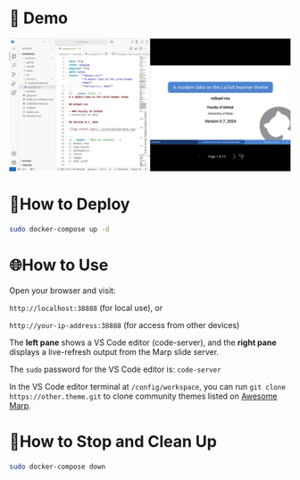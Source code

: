 # 🎥 Demo
![Example Image](./example.jpg)

# 🚀How to Deploy

```bash
sudo docker-compose up -d
```

# 🌐How to Use

Open your browser and visit:

`http://localhost:38888` (for local use), or

`http://your-ip-address:38888` (for access from other devices)

The __left pane__ shows a VS Code editor (code-server), and the __right pane__ displays a live-refresh output from the Marp slide server.

The `sudo` password for the VS Code editor is: `code-server`

In the VS Code editor terminal at `/config/workspace`, you can run `git clone https://other.theme.git` to clone community themes listed on [Awesome Marp](https://github.com/marp-team/awesome-marp).

# 🧹How to Stop and Clean Up

```bash
sudo docker-compose down
```
